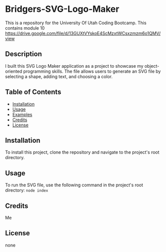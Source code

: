 # Bridgers-SVG-Logo-Maker
This is a repository for the University Of Utah Coding Bootcamp. This contains module 10
https://drive.google.com/file/d/13GUXtVYskoE4ScMzxtWCsxzmzm6o1QMV/view

## Description

I built this SVG Logo Maker application as a project to showcase my object-oriented programming skills. The file allows users to generate an SVG file by selecting a shape, adding text, and choosing a color.

## Table of Contents

- [Installation](#installation)
- [Usage](#usage)
- [Examples](#examples)
- [Credits](#credits)
- [License](#license)

## Installation

To install this project, clone the repository and navigate to the project's root directory.

## Usage

To run the SVG file, use the following command in the project's root directory: `node index`

## Credits 

Me 

## License

none
